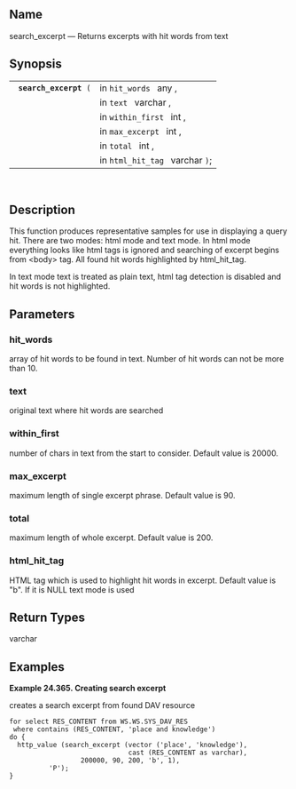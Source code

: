 <div>

<div>

</div>

<div>

## Name

search_excerpt — Returns excerpts with hit words from text

</div>

<div>

## Synopsis

<div>

|                             |                                 |
|-----------------------------|---------------------------------|
| ` `**`search_excerpt`**` (` | in `hit_words ` any ,           |
|                             | in `text ` varchar ,            |
|                             | in `within_first ` int ,        |
|                             | in `max_excerpt ` int ,         |
|                             | in `total ` int ,               |
|                             | in `html_hit_tag ` varchar `)`; |

<div>

 

</div>

</div>

</div>

<div>

## Description

This function produces representative samples for use in displaying a
query hit. There are two modes: html mode and text mode. In html mode
everything looks like html tags is ignored and searching of excerpt
begins from \<body\> tag. All found hit words highlighted by
html_hit_tag.

In text mode text is treated as plain text, html tag detection is
disabled and hit words is not highlighted.

</div>

<div>

## Parameters

<div>

### hit_words

array of hit words to be found in text. Number of hit words can not be
more than 10.

</div>

<div>

### text

original text where hit words are searched

</div>

<div>

### within_first

number of chars in text from the start to consider. Default value is
20000.

</div>

<div>

### max_excerpt

maximum length of single excerpt phrase. Default value is 90.

</div>

<div>

### total

maximum length of whole excerpt. Default value is 200.

</div>

<div>

### html_hit_tag

HTML tag which is used to highlight hit words in excerpt. Default value
is "b". If it is NULL text mode is used

</div>

</div>

<div>

## Return Types

varchar

</div>

<div>

## Examples

<div>

**Example 24.365. Creating search excerpt**

<div>

creates a search excerpt from found DAV resource

``` programlisting
for select RES_CONTENT from WS.WS.SYS_DAV_RES 
 where contains (RES_CONTENT, 'place and knowledge')
do {
  http_value (search_excerpt (vector ('place', 'knowledge'), 
                              cast (RES_CONTENT as varchar), 
                  200000, 90, 200, 'b', 1),
          'P');
}         
          
```

</div>

</div>

  

</div>

</div>
